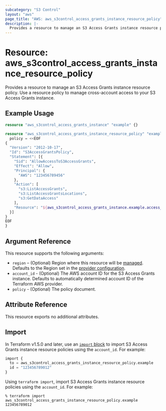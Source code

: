 ```yaml
---
subcategory: "S3 Control"
layout: "aws"
page_title: "AWS: aws_s3control_access_grants_instance_resource_policy"
description: |-
  Provides a resource to manage an S3 Access Grants instance resource policy.
---
```


# Resource: aws_s3control_access_grants_instance_resource_policy

Provides a resource to manage an S3 Access Grants instance resource policy.
Use a resource policy to manage cross-account access to your S3 Access Grants instance.

## Example Usage

```terraform
resource "aws_s3control_access_grants_instance" "example" {}

resource "aws_s3control_access_grants_instance_resource_policy" "example" {
  policy = <<EOF
{
  "Version": "2012-10-17",
  "Id": "S3AccessGrantsPolicy",
  "Statement": [{
    "Sid": "AllowAccessToS3AccessGrants",
    "Effect": "Allow",
    "Principal": {
      "AWS": "123456789456"
    },
    "Action": [
      "s3:ListAccessGrants",
      "s3:ListAccessGrantsLocations",
      "s3:GetDataAccess"
    ],
    "Resource": "${aws_s3control_access_grants_instance.example.access_grants_instance_arn}"
  }]
}
EOF
}
```

## Argument Reference

This resource supports the following arguments:

* `region` – (Optional) Region where this resource will be [managed](https://docs.aws.amazon.com/general/latest/gr/rande.html#regional-endpoints). Defaults to the Region set in the [provider configuration](https://registry.terraform.io/providers/hashicorp/aws/latest/docs#aws-configuration-reference).
* `account_id` - (Optional) The AWS account ID for the S3 Access Grants instance. Defaults to automatically determined account ID of the Terraform AWS provider.
* `policy` - (Optional) The policy document.

## Attribute Reference

This resource exports no additional attributes.

## Import

In Terraform v1.5.0 and later, use an [`import` block](https://developer.hashicorp.com/terraform/language/import) to import S3 Access Grants instance resource policies using the `account_id`. For example:

```terraform
import {
  to = aws_s3control_access_grants_instance_resource_policy.example
  id = "123456789012"
}
```

Using `terraform import`, import S3 Access Grants instance resource policies using the `account_id`. For example:

```console
% terraform import aws_s3control_access_grants_instance_resource_policy.example 123456789012
```

